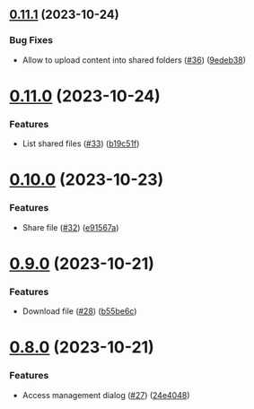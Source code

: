 ## [0.11.1](https://github.com/PedroChaparro/alternative-frontend-react/compare/v0.11.0...v0.11.1) (2023-10-24)


### Bug Fixes

* Allow to upload content into shared folders ([#36](https://github.com/PedroChaparro/alternative-frontend-react/issues/36)) ([9edeb38](https://github.com/PedroChaparro/alternative-frontend-react/commit/9edeb380d5d23a89f856eeb34f63df4e8ba8e023))



# [0.11.0](https://github.com/PedroChaparro/alternative-frontend-react/compare/v0.10.0...v0.11.0) (2023-10-24)


### Features

* List shared files ([#33](https://github.com/PedroChaparro/alternative-frontend-react/issues/33)) ([b19c51f](https://github.com/PedroChaparro/alternative-frontend-react/commit/b19c51f733526ecefe01806ea6112aadeb275532))



# [0.10.0](https://github.com/PedroChaparro/alternative-frontend-react/compare/v0.9.0...v0.10.0) (2023-10-23)


### Features

* Share file ([#32](https://github.com/PedroChaparro/alternative-frontend-react/issues/32)) ([e91567a](https://github.com/PedroChaparro/alternative-frontend-react/commit/e91567a7a741e1bc9894753ad40e518d559bef20))



# [0.9.0](https://github.com/PedroChaparro/alternative-frontend-react/compare/v0.8.0...v0.9.0) (2023-10-21)


### Features

* Download file ([#28](https://github.com/PedroChaparro/alternative-frontend-react/issues/28)) ([b55be6c](https://github.com/PedroChaparro/alternative-frontend-react/commit/b55be6cec070a0e50d94c5062eab408d9d9c0e31))



# [0.8.0](https://github.com/PedroChaparro/alternative-frontend-react/compare/v0.7.0...v0.8.0) (2023-10-21)


### Features

* Access management dialog ([#27](https://github.com/PedroChaparro/alternative-frontend-react/issues/27)) ([24e4048](https://github.com/PedroChaparro/alternative-frontend-react/commit/24e40482f1c44e21ab25a52a758b1acf8cf7ef37))



